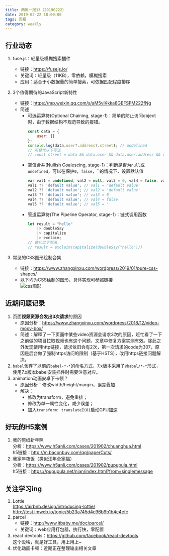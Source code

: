 ```yaml
---
title: 两周一报13（20190222）
date: 2019-02-22 18:00:00
tags: 周报
category: weekly
---
```

## 行业动态   
1. fuse.js：轻量级模糊搜索插件   

    - 链接：https://fusejs.io/
    - 关键词：轻量级（11KB），零依赖，模糊搜索
    - 应用：适合于小数据量的简单搜索，可依据匹配程度排序
   
2. 3个值得期待的JavaScript新特性      

    - 链接：https://mp.weixin.qq.com/s/aM5vlKkka8GEFSFM222fNg   
    - 简述   
      - 可选运算符(Optional Chaining, stage-1)：简单的防止访问object时，由于数据结构不规范导致的报错。   
        ```JavaScript
        const data = {
            user: {}
        };
        console.log(data.user?.address?.street); // undefined
        // 可替代以下写法
        // const street = data && data.user && data.user.address && data.user.address.street;
        ```
      - 空值合并(Nullish Coalescing, stage-1)：判断是否为`null`或`undefined`，可以在保护`0`，`false`，``的情况下，设置默认值
        ```JavaScript
        var val1 = undefined, val2 = null, val3 = 0, val4 = false, val5 = '';
        val1 ?? 'default value'; // val1 = 'default value'
        val2 ?? 'default value'; // val2 = 'default value'
        val3 ?? 'default value'; // val3 = 0
        val4 ?? 'default value'; // val4 = false
        val5 ?? 'default value'; // val5 = ''
        ```
      - 管道运算符(The Pipeline Operator, stage-1)：链式调用函数
        ```JavaScript
        let result = "hello"
            |> doubleSay
            |> capitalize
            |> exclaim;
        // 替代以下写法
        // result = exclaim(capitalize(doubleSay("hello")))
        ```
   
3. 常见的CSS图形绘制合集   
    - 链接：https://www.zhangxinxu.com/wordpress/2019/01/pure-css-shapes/
    - 以下均为CSS绘制的图形，具体实现可参照链接   
    ![css图形](https://img10.360buyimg.com/imagetools/jfs/t1/18445/22/7664/76460/5c6fa789Eef5f2834/29d0c0d187e37344.jpg)   

## 近期问题记录
1. 页面**视频资源会发出3次请求**的原因
    - 原因分析：https://www.zhangxinxu.com/wordpress/2018/12/video-moov-box/
    - 简述：解释了一下页面中某些video资源会请求3次的原因，赶忙看了一下之前做的项目拉取视频也有这个问题，文章中修复方案实测有效。除此之外发现使用http链接，请求依旧会有2次，第一次请求的code为307，原因是后台做了强制https访问的限制（基于HSTS），改用https链接问题解决。
2. `babel`舍弃了以前的`babel-*-*`的命名方式，7.x版本采用了`@babel/*-*`形式，使用7.x版本babel安装插件时需要注意对应。   
3. animation动画安卓下卡顿？   
    - 原因分析：修改width/height/margin，误差叠加
    - 解决：   
        - 修改为transform，避免重排；
        - 修改为单一属性变化，减少误差；
        - 加入`transform: translateZ(0)`启动GPU加速

## 好玩的H5案例
1. 我的剪纸新年照  
    分析：https://www.h5anli.com/cases/201902/chuanghua.html   
    h5链接：http://m.baconbuy.com/qq/paperCuts/     
2. 我家年夜饭（类似汪年全家福）   
    分析：https://www.h5anli.com/cases/201902/pupupula.html     
    h5链接：https://pupupula.net/nian/index.html?from=singlemessage     

## 关注学习ing
1. Lottie   
https://airbnb.design/introducing-lottie/  
http://test.imweb.io/topic/5b23a745d4c96b9b1b4c4efc
2. parcel   
    - 链接：http://www.itbaby.me/doc/parcel/  
    - 关键词：web应用打包器，执行快，零配置
3. react devtools：https://github.com/facebook/react-devtools   
这个没啥，就是好工具，用上用上~   
4. 优化动画卡顿：近期正在整理输出相关文章

